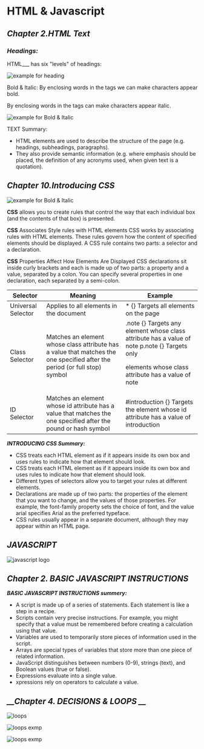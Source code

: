 # HTML & Javascript

## *__Chapter 2.HTML Text__*

### *Headings:*

HTML___ has six "levels" of headings:

![example for heading](https://encrypted-tbn0.gstatic.com/images?q=tbn:ANd9GcSb2Us8ouKzyDlMyiLBobl0t_CmtQ9Wr6bQ2g&usqp=CAU)

Bold & Italic:
By enclosing words in the tags we can make characters appear bold.

By enclosing words in the tags can make characters appear italic.

![example for Bold & Italic](https://encrypted-tbn0.gstatic.com/images?q=tbn:ANd9GcSb2Us8ouKzyDlMyiLBobl0t_CmtQ9Wr6bQ2g&usqp=CAU)

TEXT Summary:

* HTML elements are used to describe the structure of
the page (e.g. headings, subheadings, paragraphs).
* They also provide semantic information (e.g. where
emphasis should be placed, the definition of any
acronyms used, when given text is a quotation).


## *__Chapter 10.Introducing CSS__*

![example for Bold & Italic](https://encrypted-tbn0.gstatic.com/images?q=tbn:ANd9GcQppSVUnjXwug8_2DchWN0DSwAsCgg2ABeQZQ&usqp=CAU)

__CSS__ allows you to create rules that control the way that each individual box (and the contents of that box) is presented.

__CSS__ Associates Style rules with HTML elements 
CSS works by associating rules with HTML elements. 
These rules govern how the content of specified elements should be displayed.
 A CSS rule contains two parts: a selector and a declaration.

__CSS__ Properties Affect How Elements Are Displayed CSS declarations sit inside curly brackets and each is made up of two parts: a property and a value, separated by a colon.
 You can specify several properties in one declaration, each separated by a semi-colon.

 |Selector|Meaning|Example|
|---|----|----|
|Universal Selector|Applies to all elements in the document|* {} Targets all elements on the page|
|Class Selector|Matches an element whose class attribute has a value that matches the one specified after the period (or full stop) symbol|.note {} Targets any element whose class attribute has a value of note p.note {} Targets only <p> elements whose class attribute has a value of note|
| ID Selector|Matches an element whose id attribute has a value that matches the one specified after the pound or hash symbol|#introduction {} Targets the element whose id attribute has a value of introduction|


*__INTRODUCING CSS Summary:__*


*  CSS treats each HTML element as if it appears inside
its own box and uses rules to indicate how that
element should look.
*  CSS treats each HTML element as if it appears inside
its own box and uses rules to indicate how that
element should look.
* Different types of selectors allow you to target your
rules at different elements.
* Declarations are made up of two parts: the properties
of the element that you want to change, and the values
of those properties. For example, the font-family
property sets the choice of font, and the value arial
specifies Arial as the preferred typeface.
* CSS rules usually appear in a separate document,
although they may appear within an HTML page.


## *__JAVASCRIPT__*

![javascript logo](https://www.oreilly.com/library/view/javascript-and-jquery/9781118531648/images/p055-001.jpg)

## *__Chapter 2. BASIC JAVASCRIPT INSTRUCTIONS__*


*__BASIC JAVASCRIPT INSTRUCTIONS summery:__*

* A script is made up of a series of statements.
 Each statement is like a step in a recipe.
* Scripts contain very precise instructions.
 For example, you might specify that a value must be remembered before creating a calculation using that value.
* Variables are used to temporarily store pieces of information used in the script. 
* Arrays are special types of variables that store more than one piece of related information.
* JavaScript distinguishes between numbers (0-9), strings (text), and Boolean values (true or false).
* Expressions evaluate into a single value. 
* xpressions rely on operators to calculate a value. 

## *__Chapter 4. DECISIONS & LOOPS __*

![loops](https://data-flair.training/blogs/wp-content/uploads/sites/2/2019/07/JavaScript-Loops-1200x720.jpg)


![loops exmp](https://cdn.programiz.com/sites/tutorial2program/files/java-if-else-if-statement.png)

![loops exmp](https://www.devopsschool.com/blog/wp-content/uploads/2020/07/JavaScript-Logical-Operator.png)

